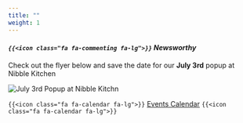 ```yaml
---
title: ""
weight: 1
---
```


#### *`{{<icon class="fa fa-commenting fa-lg">}}` Newsworthy*

Check out the flyer below and save the date for our **July 3rd** popup at Nibble Kitchen 
 
![July 3rd Popup at Nibble Kitchn](../images/flyer-73.jpg)

 `{{<icon class="fa fa-calendar fa-lg">}}` [Events Calendar](events) `{{<icon class="fa fa-calendar fa-lg">}}`
